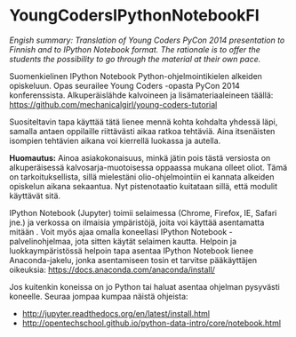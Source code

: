 # YoungCodersIPythonNotebookFI

*Engish summary: Translation of Young Coders PyCon 2014 presentation to Finnish and to IPython Notebook format. The rationale is to offer the students the possibility to go through the material at their own pace.*

Suomenkielinen IPython Notebook Python-ohjelmointikielen alkeiden opiskeluun. Opas seurailee Young Coders -opasta PyCon 2014 konferenssista. Alkuperäislähde kalvoineen ja lisämateriaaleineen täällä: https://github.com/mechanicalgirl/young-coders-tutorial 

Suositeltavin tapa käyttää tätä lienee mennä kohta kohdalta yhdessä läpi, samalla antaen oppilaille riittävästi aikaa ratkoa tehtäviä. Aina itsenäisten isompien tehtävien aikana voi kierrellä luokassa ja autella.

**Huomautus:** Ainoa asiakokonaisuus, minkä jätin pois tästä versiosta on alkuperäisessä kalvosarja-muotoisessa oppaassa mukana olleet oliot. Tämä on tarkoituksellista, sillä mielestäni olio-ohjelmointiin ei kannata alkeiden opiskelun aikana sekaantua. Nyt pistenotaatio kuitataan sillä, että modulit käyttävät sitä.

IPython Notebook (Jupyter) toimii selaimessa (Chrome, Firefox, IE, Safari jne.) ja verkossa on ilmaisia ympäristöjä, joita voi käyttää asentamatta mitään . Voit myös ajaa omalla koneellasi IPython Notebook -palvelinohjelmaa, jota sitten käytät selaimen kautta. Helpoin ja luokkaympäristössä helpoin tapa asentaa IPython Notebook lienee Anaconda-jakelu, jonka asentamiseen tosin et tarvitse pääkäyttäjen oikeuksia: https://docs.anaconda.com/anaconda/install/

Jos kuitenkin koneissa on jo Python tai haluat asentaa ohjelman pysyvästi koneelle. Seuraa jompaa kumpaa näistä ohjeista:
* http://jupyter.readthedocs.org/en/latest/install.html
* http://opentechschool.github.io/python-data-intro/core/notebook.html
